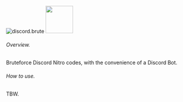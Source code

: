 ![discord.brute](https://github.com/kolour/dnb/blob/master/images/discordbrute.png)
<img src="https://github.com/kolour/dnb/blob/master/images/discordbrute.png" width="75">
###### Overview.
Bruteforce Discord Nitro codes, with the convenience of a Discord Bot.
###### How to use.
TBW.
